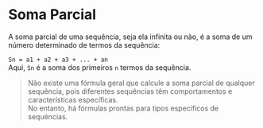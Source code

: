 # Soma Parcial

A soma parcial de uma sequência, seja ela infinita ou não, é a soma de um número determinado de termos da sequência:

`Sn = a1 + a2 + a3 + ... + an`<br>
Aqui, `Sn` é a soma dos primeiros `n` termos da sequência.

> Não existe uma fórmula geral que calcule a soma parcial de qualquer sequência, pois diferentes sequências têm comportamentos e características específicas.<br>
> No entanto, há fórmulas prontas para tipos específicos de sequências. 
